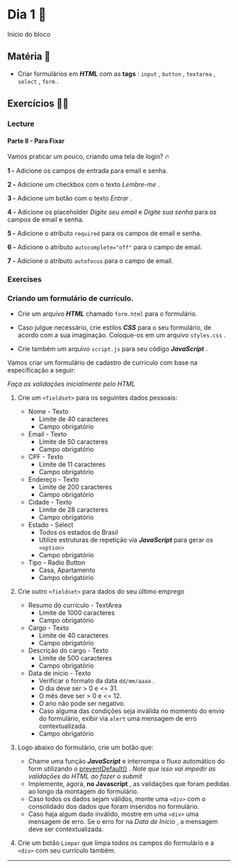 # Dia 1 :rocket:
Início do bloco 
## Matéria :book:
-   Criar formulários em  **_HTML_** com as  **tags** :  `input`  ,  `button`  ,  `textarea`  ,  `select`  ,  `form`  .

## Exercícios :man_technologist:
### Lecture
#### Parte II - Para Fixar

Vamos praticar um pouco, criando uma tela de login? 🔥

**1 -** Adicione os campos de entrada para email e senha.

**2 -** Adicione um checkbox com o texto  _Lembre-me_ .

**3 -** Adicione um botão com o texto  _Entrar_ .

**4 -** Adicione os placeholder  _Digite seu email_ e  _Digite sua senha_ para os campos de email e senha.

**5 -** Adicione o atributo  `required`  para os campos de email e senha.

**6 -** Adicione o atributo  `autocomplete="off"`  para o campo de email.

**7 -** Adicione o atributo  `autofocus`  para o campo de email.


### Exercises
### Criando um formulário de currículo.

-   Crie um arquivo  **_HTML_** chamado  `form.html`  para o formulário.
    
-   Caso julgue necessário, crie estilos  **_CSS_** para o seu formulário, de acordo com a sua imaginação. Coloque-os em um arquivo  `styles.css`  .
    
-   Crie também um arquivo  `script.js`  para seu código  **_JavaScript_** .
    

Vamos criar um formulário de cadastro de currículo com base na especificação a seguir:

_Faça as validações inicialmente pelo HTML_

1.  Crie um  `<fieldset>`  para os seguintes dados pessoais:
    
    -   Nome - Texto
        -   Limite de 40 caracteres
        -   Campo obrigatório
    -   Email - Texto
        -   Limite de 50 caracteres
        -   Campo obrigatório
    -   CPF - Texto
        -   Limite de 11 caracteres
        -   Campo obrigatório
    -   Endereço - Texto
        -   Limite de 200 caracteres
        -   Campo obrigatório
    -   Cidade - Texto
        -   Limite de 28 caracteres
        -   Campo obrigatório
    -   Estado - Select
        -   Todos os estados do Brasil
        -   Utilize estruturas de repetição via  **_JavaScript_** para gerar os  `<option>`
        -   Campo obrigatório
    -   Tipo - Radio Button
        -   Casa, Apartamento
        -   Campo obrigatório
2.  Crie outro  `<fieldset>`  para dados do seu último emprego
    
    -   Resumo do currículo - TextArea
        -   Limite de 1000 caracteres
        -   Campo obrigatório
    -   Cargo - Texto
        -   Limite de 40 caracteres
        -   Campo obrigatório
    -   Descrição do cargo - Texto
        -   Limite de 500 caracteres
        -   Campo obrigatório
    -   Data de início - Texto
        -   Verificar o formato da data  `dd/mm/aaaa`  .
        -   O dia deve ser > 0 e <= 31.
        -   O mês deve ser > 0 e <= 12.
        -   O ano não pode ser negativo.
        -   Caso alguma das condições seja inválida no momento do envio do formulário, exibir via  `alert`  uma mensagem de erro contextualizada.
        -   Campo obrigatório
3.  Logo abaixo do formulário, crie um botão que:
    
    -   Chame uma função  **_JavaScript_** e interrompa o fluxo automático do form utilizando o  [preventDefault()](https://developer.mozilla.org/pt-BR/docs/Web/API/Event/preventDefault) .  _Note que isso vai impedir as validações do HTML ao fazer o submit_
    -   Implemente, agora,  **no Javascript** , as validações que foram pedidas ao longo da montagem do formulário.
    -   Caso todos os dados sejam válidos, monte uma  `<div>`  com o consolidado dos dados que foram inseridos no formulário.
    -   Caso haja algum dado inválido, mostre em uma  `<div>`  uma mensagem de erro. Se o erro for na  _Data de Início_ , a mensagem deve ser contextualizada.
4.  Crie um botão  `Limpar`  que limpa todos os campos do formulário e a  `<div>`  com seu currículo também.
    

----------